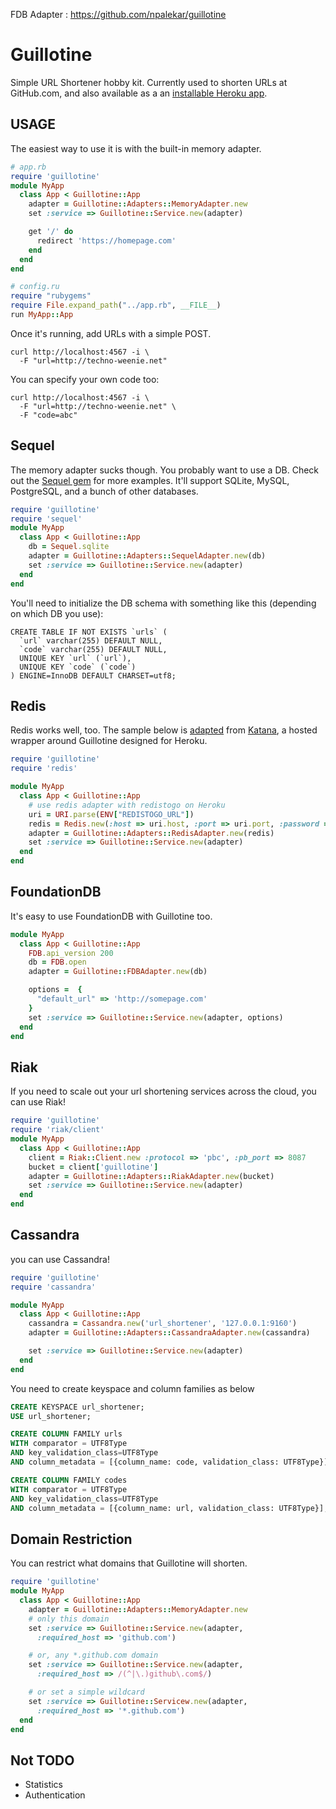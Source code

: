 FDB Adapter : https://github.com/npalekar/guillotine


# Guillotine

Simple URL Shortener hobby kit.  Currently used to shorten URLs at GitHub.com, and also available as a an [installable Heroku app](https://github.com/mrtazz/katana).

## USAGE

The easiest way to use it is with the built-in memory adapter.

```ruby
# app.rb
require 'guillotine'
module MyApp
  class App < Guillotine::App
    adapter = Guillotine::Adapters::MemoryAdapter.new
    set :service => Guillotine::Service.new(adapter)

    get '/' do
      redirect 'https://homepage.com'
    end
  end
end
```

```ruby
# config.ru
require "rubygems"
require File.expand_path("../app.rb", __FILE__)
run MyApp::App
```

Once it's running, add URLs with a simple POST.

    curl http://localhost:4567 -i \
      -F "url=http://techno-weenie.net"

You can specify your own code too:

    curl http://localhost:4567 -i \
      -F "url=http://techno-weenie.net" \
      -F "code=abc"

## Sequel

The memory adapter sucks though.  You probably want to use a DB.  Check
out the [Sequel gem](http://sequel.rubyforge.org/) for more examples.
It'll support SQLite, MySQL, PostgreSQL, and a bunch of other databases.

```ruby
require 'guillotine'
require 'sequel'
module MyApp
  class App < Guillotine::App
    db = Sequel.sqlite
    adapter = Guillotine::Adapters::SequelAdapter.new(db)
    set :service => Guillotine::Service.new(adapter)
  end
end
```

You'll need to initialize the DB schema with something like this
(depending on which DB you use):

```
CREATE TABLE IF NOT EXISTS `urls` (
  `url` varchar(255) DEFAULT NULL,
  `code` varchar(255) DEFAULT NULL,
  UNIQUE KEY `url` (`url`),
  UNIQUE KEY `code` (`code`)
) ENGINE=InnoDB DEFAULT CHARSET=utf8;
```

## Redis

Redis works well, too.  The sample below is [adapted](https://github.com/mrtazz/katana/blob/master/app.rb) from [Katana](https://github.com/mrtazz/katana), a hosted wrapper around Guillotine designed for Heroku.

```ruby
require 'guillotine'
require 'redis'

module MyApp
  class App < Guillotine::App
    # use redis adapter with redistogo on Heroku
    uri = URI.parse(ENV["REDISTOGO_URL"])
    redis = Redis.new(:host => uri.host, :port => uri.port, :password => uri.password)
    adapter = Guillotine::Adapters::RedisAdapter.new(redis)
    set :service => Guillotine::Service.new(adapter)
  end
end
```
## FoundationDB
It's easy to use FoundationDB with Guillotine too.
```ruby
module MyApp
  class App < Guillotine::App
    FDB.api_version 200
    db = FDB.open
    adapter = Guillotine::FDBAdapter.new(db)

    options =  {
      "default_url" => 'http://somepage.com'
    }
    set :service => Guillotine::Service.new(adapter, options)
  end
end


```


## Riak

If you need to scale out your url shortening services across the cloud,
you can use Riak!

```ruby
require 'guillotine'
require 'riak/client'
module MyApp
  class App < Guillotine::App
    client = Riak::Client.new :protocol => 'pbc', :pb_port => 8087
    bucket = client['guillotine']
    adapter = Guillotine::Adapters::RiakAdapter.new(bucket)
    set :service => Guillotine::Service.new(adapter)
  end
end
```

## Cassandra

you can use Cassandra!

```ruby
require 'guillotine'
require 'cassandra'

module MyApp
  class App < Guillotine::App
    cassandra = Cassandra.new('url_shortener', '127.0.0.1:9160')
    adapter = Guillotine::Adapters::CassandraAdapter.new(cassandra)

    set :service => Guillotine::Service.new(adapter)
  end
end
```

You need to create keyspace and column families as below

```sql
CREATE KEYSPACE url_shortener;
USE url_shortener;

CREATE COLUMN FAMILY urls
WITH comparator = UTF8Type
AND key_validation_class=UTF8Type
AND column_metadata = [{column_name: code, validation_class: UTF8Type}];

CREATE COLUMN FAMILY codes
WITH comparator = UTF8Type
AND key_validation_class=UTF8Type
AND column_metadata = [{column_name: url, validation_class: UTF8Type}];
```

## Domain Restriction

You can restrict what domains that Guillotine will shorten.

```ruby
require 'guillotine'
module MyApp
  class App < Guillotine::App
    adapter = Guillotine::Adapters::MemoryAdapter.new
    # only this domain
    set :service => Guillotine::Service.new(adapter,
      :required_host => 'github.com')

    # or, any *.github.com domain
    set :service => Guillotine::Service.new(adapter,
      :required_host => /(^|\.)github\.com$/)

    # or set a simple wildcard
    set :service => Guillotine::Servicew.new(adapter,
      :required_host => '*.github.com')
  end
end
```

## Not TODO

* Statistics
* Authentication
